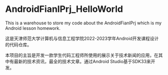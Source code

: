 # AndroidFianlPrj_HelloWorld
This is a warehouse to store my code about the AndroidFianlPrj which is my Android lesson homework.

这是天津师范大学计算机与信息工程学院2022-2023学年Android开发课程设计的代码仓库。

本项目的主旨是开发一款学生代码工程师所使用的展示关于技术新闻的应用，在其中有最新的技术资讯，最全的技术文章。通过Android Studio基于SDK33来开发。
